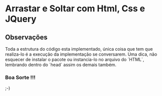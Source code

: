 # Arrastar e Soltar com Html, Css e JQuery

## Observações

Toda a estrutura do código esta implementado, única coisa que tem que realiza-lo é a execução da implementação se conversarem. Uma dica, não esquecer de instalar o pacote ou instancia-lo no arquivo do ´HTML´, lembrando dentro do ´head´ assim os demais também.

### Boa Sorte !!!

;-)

